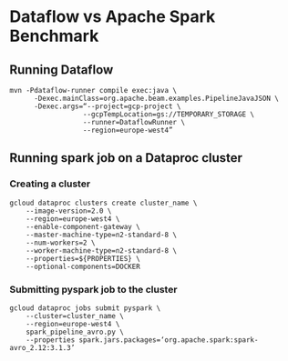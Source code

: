 # Dataflow vs Apache Spark Benchmark

## Running Dataflow
    mvn -Pdataflow-runner compile exec:java \
          -Dexec.mainClass=org.apache.beam.examples.PipelineJavaJSON \
          -Dexec.args=“--project=gcp-project \
                      --gcpTempLocation=gs://TEMPORARY_STORAGE \
                      --runner=DataflowRunner \
                      --region=europe-west4”
                      
## Running spark job on a Dataproc cluster
### Creating a cluster
    gcloud dataproc clusters create cluster_name \
        --image-version=2.0 \
        --region=europe-west4 \
        --enable-component-gateway \
        --master-machine-type=n2-standard-8 \
        --num-workers=2 \
        --worker-machine-type=n2-standard-8 \
        --properties=${PROPERTIES} \
        --optional-components=DOCKER

### Submitting pyspark job to the cluster
    gcloud dataproc jobs submit pyspark \
        --cluster=cluster_name \
        --region=europe-west4 \
        spark_pipeline_avro.py \
        --properties spark.jars.packages=‘org.apache.spark:spark-avro_2.12:3.1.3’

